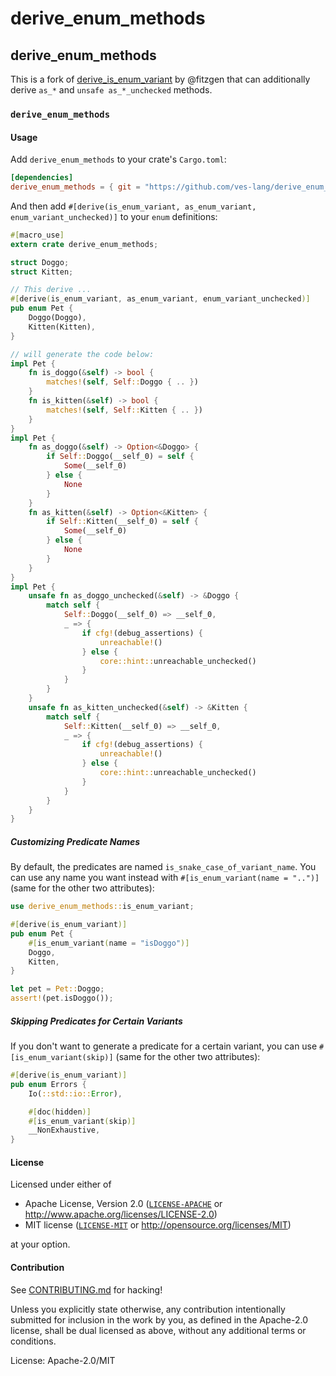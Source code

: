 # derive_enum_methods

## derive_enum_methods

This is a fork of [derive_is_enum_variant](https://github.com/fitzgen/derive_is_enum_variant) by @fitzgen that can additionally derive `as_*` and `unsafe as_*_unchecked` methods.
### `derive_enum_methods`


#### Usage

Add `derive_enum_methods` to your crate's `Cargo.toml`:

```toml
[dependencies]
derive_enum_methods = { git = "https://github.com/ves-lang/derive_enum_methods" }
```

And then add `#[derive(is_enum_variant, as_enum_variant, enum_variant_unchecked)]` to your `enum` definitions:

```rust
#[macro_use]
extern crate derive_enum_methods;

struct Doggo;
struct Kitten;

// This derive ...
#[derive(is_enum_variant, as_enum_variant, enum_variant_unchecked)]
pub enum Pet {
    Doggo(Doggo),
    Kitten(Kitten),
}

// will generate the code below:
impl Pet {
    fn is_doggo(&self) -> bool {
        matches!(self, Self::Doggo { .. })
    }
    fn is_kitten(&self) -> bool {
        matches!(self, Self::Kitten { .. })
    }
}
impl Pet {
    fn as_doggo(&self) -> Option<&Doggo> {
        if Self::Doggo(__self_0) = self {
            Some(__self_0)
        } else {
            None
        }
    }
    fn as_kitten(&self) -> Option<&Kitten> {
        if Self::Kitten(__self_0) = self {
            Some(__self_0)
        } else {
            None
        }
    }
}
impl Pet {
    unsafe fn as_doggo_unchecked(&self) -> &Doggo {
        match self {
            Self::Doggo(__self_0) => __self_0,
            _ => {
                if cfg!(debug_assertions) {
                    unreachable!()
                } else {
                    core::hint::unreachable_unchecked()
                }
            }
        }
    }
    unsafe fn as_kitten_unchecked(&self) -> &Kitten {
        match self {
            Self::Kitten(__self_0) => __self_0,
            _ => {
                if cfg!(debug_assertions) {
                    unreachable!()
                } else {
                    core::hint::unreachable_unchecked()
                }
            }
        }
    }
}
```

##### Customizing Predicate Names

By default, the predicates are named `is_snake_case_of_variant_name`. You can
use any name you want instead with `#[is_enum_variant(name = "..")]` (same for the other two attributes):

```rust
use derive_enum_methods::is_enum_variant;

#[derive(is_enum_variant)]
pub enum Pet {
    #[is_enum_variant(name = "isDoggo")]
    Doggo,
    Kitten,
}

let pet = Pet::Doggo;
assert!(pet.isDoggo());
```

##### Skipping Predicates for Certain Variants

If you don't want to generate a predicate for a certain variant, you can use
`#[is_enum_variant(skip)]` (same for the other two attributes):

```rust
#[derive(is_enum_variant)]
pub enum Errors {
    Io(::std::io::Error),

    #[doc(hidden)]
    #[is_enum_variant(skip)]
    __NonExhaustive,
}

```

#### License

Licensed under either of

  * Apache License, Version 2.0 ([`LICENSE-APACHE`](./LICENSE-APACHE) or http://www.apache.org/licenses/LICENSE-2.0)
  * MIT license ([`LICENSE-MIT`](./LICENSE-MIT) or http://opensource.org/licenses/MIT)

at your option.

#### Contribution

See [CONTRIBUTING.md](./CONTRIBUTING.md) for hacking!

Unless you explicitly state otherwise, any contribution intentionally submitted
for inclusion in the work by you, as defined in the Apache-2.0 license, shall be
dual licensed as above, without any additional terms or conditions.


License: Apache-2.0/MIT
